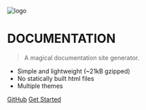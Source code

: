 <!-- _coverpage.md -->

![logo](_media/icon.svg)

# DOCUMENTATION

> A magical documentation site generator.

- Simple and lightweight (~21kB gzipped)
- No statically built html files
- Multiple themes

[GitHub](https://github.com/sa-kota/Learner/)
[Get Started](/home)
